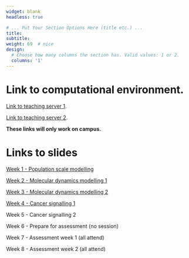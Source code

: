 ```yaml
---
widget: blank
headless: true

# ... Put Your Section Options Here (title etc.) ...
title:
subtitle:
weight: 69  # nice
design:
  # Choose how many columns the section has. Valid values: 1 or 2.
  columns: '1'
---
```


# Link to computational environment.

[Link to teaching server 1](http://139.184.170.218:9001/).

[Link to teaching server 2](http://139.184.171.6:9001/).

**These links will only work on campus.**

# Links to slides

[Week 1 - Population scale modelling](Week1-Intro-SM.pptx)

<!---[Week 2 - Molecular dynamics modelling 1](2024_SSC_MD_EJ_1.pptx)--->
[Week 2 - Molecular dynamics modelling 1](2025_SSC_MD_EJ_1_novideo.pptx)

<!---[Week 3 - Molecular dynamics modelling 2](2024_SSC_MD_EJ_2.pptx)--->
[Week 3 - Molecular dynamics modelling 2](2025_SSC_MD_EJ_2.pptx)

<!---[Week 4 - Modelling signalling](NFkBModelling.pptx)--->
[Week 4 - Cancer signalling 1](NFkBModelling2025.pptx)

<!---[Week 5 - Cancer modelling](CellCycle.pptx)--->
Week 5 - Cancer signalling 2

Week 6 - Prepare for assessment (no session) 
<!---[Summary slides and asssessment assignments](Week6-summary.pptx)--->

Week 7 - Assessment week 1 (all attend)

Week 8 - Assessment week 2 (all attend)
